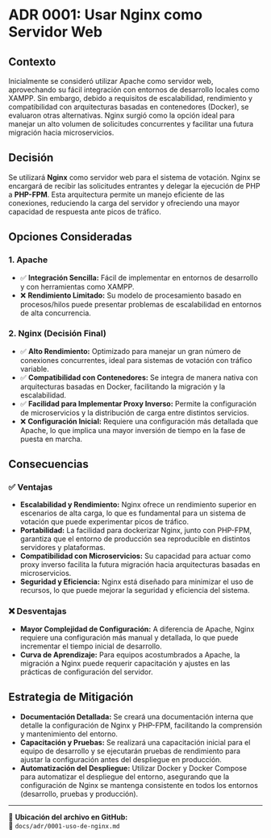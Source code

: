# ADR 0001: Usar Nginx como Servidor Web

## Contexto
Inicialmente se consideró utilizar Apache como servidor web, aprovechando su fácil integración con entornos de desarrollo locales como XAMPP. Sin embargo, debido a requisitos de escalabilidad, rendimiento y compatibilidad con arquitecturas basadas en contenedores (Docker), se evaluaron otras alternativas. Nginx surgió como la opción ideal para manejar un alto volumen de solicitudes concurrentes y facilitar una futura migración hacia microservicios.

## Decisión
Se utilizará **Nginx** como servidor web para el sistema de votación. Nginx se encargará de recibir las solicitudes entrantes y delegar la ejecución de PHP a **PHP-FPM**. Esta arquitectura permite un manejo eficiente de las conexiones, reduciendo la carga del servidor y ofreciendo una mayor capacidad de respuesta ante picos de tráfico.

## Opciones Consideradas

### 1. **Apache**
- ✅ **Integración Sencilla:** Fácil de implementar en entornos de desarrollo y con herramientas como XAMPP.
- ❌ **Rendimiento Limitado:** Su modelo de procesamiento basado en procesos/hilos puede presentar problemas de escalabilidad en entornos de alta concurrencia.

### 2. **Nginx (Decisión Final)**
- ✅ **Alto Rendimiento:** Optimizado para manejar un gran número de conexiones concurrentes, ideal para sistemas de votación con tráfico variable.
- ✅ **Compatibilidad con Contenedores:** Se integra de manera nativa con arquitecturas basadas en Docker, facilitando la migración y la escalabilidad.
- ✅ **Facilidad para Implementar Proxy Inverso:** Permite la configuración de microservicios y la distribución de carga entre distintos servicios.
- ❌ **Configuración Inicial:** Requiere una configuración más detallada que Apache, lo que implica una mayor inversión de tiempo en la fase de puesta en marcha.

## Consecuencias

### ✅ Ventajas
- **Escalabilidad y Rendimiento:** Nginx ofrece un rendimiento superior en escenarios de alta carga, lo que es fundamental para un sistema de votación que puede experimentar picos de tráfico.
- **Portabilidad:** La facilidad para dockerizar Nginx, junto con PHP-FPM, garantiza que el entorno de producción sea reproducible en distintos servidores y plataformas.
- **Compatibilidad con Microservicios:** Su capacidad para actuar como proxy inverso facilita la futura migración hacia arquitecturas basadas en microservicios.
- **Seguridad y Eficiencia:** Nginx está diseñado para minimizar el uso de recursos, lo que puede mejorar la seguridad y eficiencia del sistema.

### ❌ Desventajas
- **Mayor Complejidad de Configuración:** A diferencia de Apache, Nginx requiere una configuración más manual y detallada, lo que puede incrementar el tiempo inicial de desarrollo.
- **Curva de Aprendizaje:** Para equipos acostumbrados a Apache, la migración a Nginx puede requerir capacitación y ajustes en las prácticas de configuración del servidor.

## Estrategia de Mitigación
- **Documentación Detallada:** Se creará una documentación interna que detalle la configuración de Nginx y PHP-FPM, facilitando la comprensión y mantenimiento del entorno.
- **Capacitación y Pruebas:** Se realizará una capacitación inicial para el equipo de desarrollo y se ejecutarán pruebas de rendimiento para ajustar la configuración antes del despliegue en producción.
- **Automatización del Despliegue:** Utilizar Docker y Docker Compose para automatizar el despliegue del entorno, asegurando que la configuración de Nginx se mantenga consistente en todos los entornos (desarrollo, pruebas y producción).

---

📌 **Ubicación del archivo en GitHub:**  
📂 `docs/adr/0001-uso-de-nginx.md`
